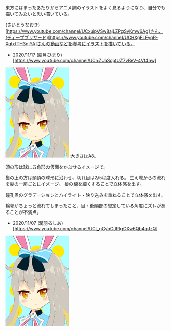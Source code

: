 東方にはまったあたりからアニメ調のイラストをよく見るようになり、自分でも描いてみたいと思い描いている。

(さいとうなおき)[https://www.youtube.com/channel/UCxuipVSw8ajLZPgSyKmw6Ag]さん、(ディープブリザード)[https://www.youtube.com/channel/UCHXgFLFyqR-XqtxfTH3qiYA]さんの動画などを参考にイラストを描いている。

- 2020/11/17 (餅月ひまり)[https://www.youtube.com/channel/UCnZUaScptUZ7vBeV-4Vf4nw]
<img src="./pictures/illust20111701.png" width="200">
大きさはA8。

頭の形は球に五角形の仮面をかぶせるイメージで。

髪の上の方は頭頂の球形に沿わせ、切れ目は2/5程度入れる。
生え際からの流れを髪の一房ごとにイメージ。
髪の線を細くすることで立体感を出す。

瞳孔奥のグラデーションとハイライト・映り込みを重ねることで立体感を出す。

輪郭がちょっと流れてしまったこと、目・後頭部の想定している角度にズレがあることが不満点。

- 2020/11/07 (潤羽るしあ)[https://www.youtube.com/channel/UCl_gCybOJRIgOXw6Qb4qJzQ]
<img src="./pictures/illust20111701.png" width="200">
